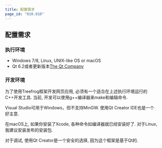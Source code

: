 ```yaml
---
title: 配置需求
page_id: "010.010"
---
```


## 配置需求

### 执行环境

* Windows 7/8, Linux, UNIX-like OS or macOS
* Qt 6.2或者更新版本[The Qt Company](https://www.qt.io/)

### 开发环境

为了使用Treefrog框架开发网页应用, 必须有一个适合在上述执行环境运行的C++开发工具. 当前, 开发可以使用g++编译器来make和编辑命令.

Visual Studio可用于Windows，但不支持MinGW. 使用Qt Creator IDE也是一个好主意.

在macOS上, 如果你安装了Xcode, 各种命令如编译器就已经安装好了. 对于Linux, 我建议安装发布的安装包.

对于调试, 使用Qt Creator是一个安全的选择, 因为这个框架是基于Qt的.
